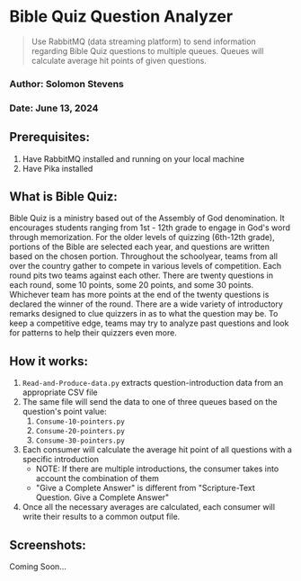 # Bible Quiz Question Analyzer
> Use RabbitMQ (data streaming platform) to send information regarding Bible Quiz questions to multiple queues.  Queues will calculate average hit points of given questions.

### Author: Solomon Stevens
### Date: June 13, 2024

## Prerequisites:
1. Have RabbitMQ installed and running on your local machine
2. Have Pika installed

## What is Bible Quiz:
Bible Quiz is a ministry based out of the Assembly of God denomination.  It encourages students ranging from 1st - 12th grade to engage in God's word through memorization.  For the older levels of quizzing (6th-12th grade), portions of the Bible are selected each year, and questions are written based on the chosen portion.
Throughout the schoolyear, teams from all over the country gather to compete in various levels of competition.  Each round pits two teams against each other.  There are twenty questions in each round, some 10 points, some 20 points, and some 30 points.  Whichever team has more points at the end of the twenty questions is declared the winner of the round.
There are a wide variety of introductory remarks designed to clue quizzers in as to what the question may be.  To keep a competitive edge, teams may try to analyze past questions and look for patterns to help their quizzers even more.

## How it works:
1. `Read-and-Produce-data.py` extracts question-introduction data from an appropriate CSV file
2. The same file will send the data to one of three queues based on the question's point value:
    1. `Consume-10-pointers.py`
    2. `Consume-20-pointers.py`
    3. `Consume-30-pointers.py`
3. Each consumer will calculate the average hit point of all questions with a specific introduction
    * NOTE: If there are multiple introductions, the consumer takes into account the combination of them
    * "Give a Complete Answer" is different from "Scripture-Text Question. Give a Complete Answer"
4. Once all the necessary averages are calculated, each consumer will write their results to a common output file.

## Screenshots:
Coming Soon...
